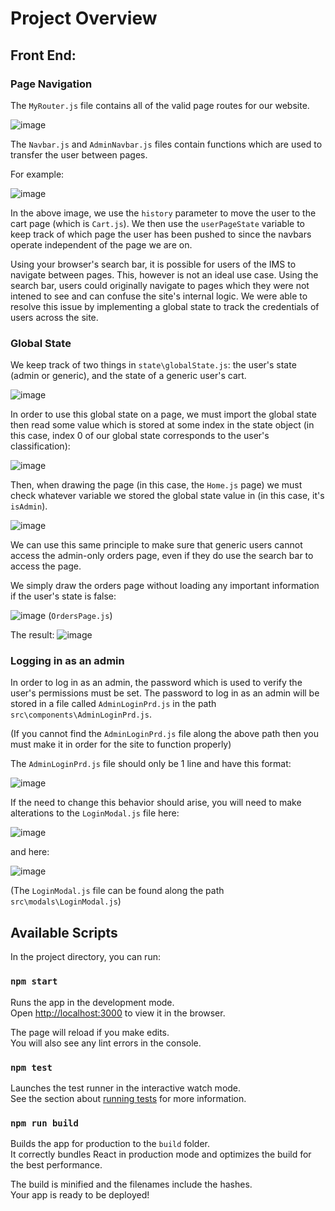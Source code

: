 # Project Overview

## Front End:

### Page Navigation

The `MyRouter.js` file contains all of the valid page routes for our website.

![image](https://user-images.githubusercontent.com/54819720/163741039-aa6ff083-676d-443a-bf00-7121c70820ce.png)

The `Navbar.js` and `AdminNavbar.js` files contain functions which are used to transfer the user between pages.

For example: 

![image](https://user-images.githubusercontent.com/54819720/163740462-cc4b0662-de83-4896-878f-f0f65b360445.png)

In the above image, we use the `history` parameter to move the user to the cart page (which is `Cart.js`).
We then use the `userPageState` variable to keep track of which page the user has been pushed to since the navbars
operate independent of the page we are on.

Using your browser's search bar, it is possible for users of the IMS to navigate between pages.
This, however is not an ideal use case. Using the search bar, users could originally navigate to pages which they
were not intened to see and can confuse the site's internal logic. We were able to resolve this issue by implementing 
a global state to track the credentials of users across the site.

### Global State

We keep track of two things in `state\globalState.js`: the user's state (admin or generic), and the state of a generic user's cart.

![image](https://user-images.githubusercontent.com/54819720/163741293-96d16bee-3624-4831-9cc2-6f9e8fc60bfa.png)

In order to use this global state on a page, we must import the global state then read some value which
is stored at some index in the state object (in this case, index 0 of our global state corresponds to the user's classification):

![image](https://user-images.githubusercontent.com/54819720/163741708-66d386d8-d75e-4d55-99ba-341f48b8d817.png)

Then, when drawing the page (in this case, the `Home.js` page) we must check whatever variable we stored the
global state value in (in this case, it's `isAdmin`).

![image](https://user-images.githubusercontent.com/54819720/163742136-097fd4b1-3cc0-4daf-8720-657be5912770.png)

We can use this same principle to make sure that generic users cannot access the admin-only orders page, even if they do use
the search bar to access the page.

We simply draw the orders page without loading any important information if the user's state is false:

![image](https://user-images.githubusercontent.com/54819720/163742578-9e3d7ba9-d69d-4a93-abeb-f73ace4fc529.png)
(`OrdersPage.js`)

The result:
![image](https://user-images.githubusercontent.com/54819720/163742772-cc6d5ac0-faf1-4b4f-880f-b8796f6cb258.png)

### Logging in as an admin

In order to log in as an admin, the password which is used to verify the user's permissions must be set.
The password to log in as an admin will be stored in a file called `AdminLoginPrd.js` in the path `src\components\AdminLoginPrd.js`.

(If you cannot find the `AdminLoginPrd.js` file along the above path then you must make it in order for the site to function properly)

The `AdminLoginPrd.js` file should only be 1 line and have this format:

![image](https://user-images.githubusercontent.com/54819720/163743431-800233e5-600e-4987-92d8-216545dd2fa4.png)

If the need to change this behavior should arise, you will need to make alterations to the `LoginModal.js` file here:

![image](https://user-images.githubusercontent.com/54819720/163743795-65f238c6-3d46-4d09-947f-68cdb3a41991.png)

and here:

![image](https://user-images.githubusercontent.com/54819720/163744070-98998eb3-5bec-4332-b0bb-6942b11e85dc.png)

(The `LoginModal.js` file can be found along the path `src\modals\LoginModal.js`)

## Available Scripts

In the project directory, you can run:

### `npm start`

Runs the app in the development mode.\
Open [http://localhost:3000](http://localhost:3000) to view it in the browser.

The page will reload if you make edits.\
You will also see any lint errors in the console.

### `npm test`

Launches the test runner in the interactive watch mode.\
See the section about [running tests](https://facebook.github.io/create-react-app/docs/running-tests) for more information.

### `npm run build`

Builds the app for production to the `build` folder.\
It correctly bundles React in production mode and optimizes the build for the best performance.

The build is minified and the filenames include the hashes.\
Your app is ready to be deployed!
